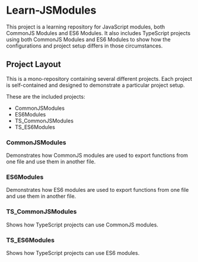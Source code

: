 # Learn-JSModules

This project is a learning repository for JavaScript modules, both CommonJS Modules and ES6 Modules. It also includes TypeScript projects using both CommonJS Modules and ES6 Modules to show how the configurations and project setup differs in those circumstances.

## Project Layout

This is a mono-repository containing several different projects. Each project is self-contained and designed to demonstrate a particular project setup.

These are the included projects:
* CommonJSModules
* ES6Modules
* TS_CommonJSModules
* TS_ES6Modules

### CommonJSModules

Demonstrates how CommonJS modules are used to export functions from one file and use them in another file.

### ES6Modules

Demonstrates how ES6 modules are used to export functions from one file and use them in another file.

### TS_CommonJSModules

Shows how TypeScript projects can use CommonJS modules.

### TS_ES6Modules

Shows how TypeScript projects can use ES6 modules.
